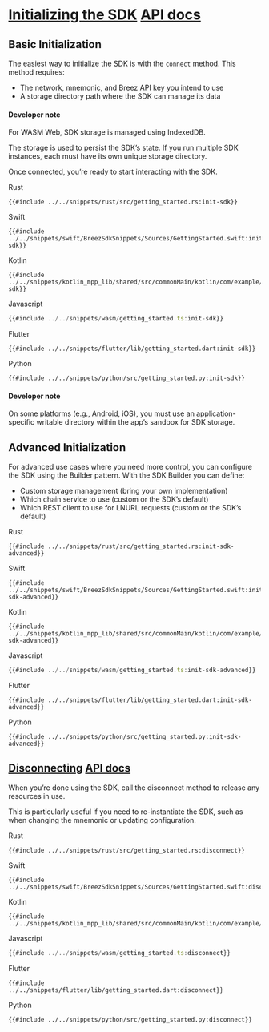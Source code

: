 <h1 id="initializing">
    <a class="header" href="#initializing">Initializing the SDK</a>
    <a class="tag" target="_blank" href="https://breez.github.io/spark-sdk/breez_sdk_spark/struct.BreezSdk.html#method.connect">API docs</a>
</h1>

## Basic Initialization

The easiest way to initialize the SDK is with the `connect` method. This method requires:
- The network, mnemonic, and Breez API key you intend to use  
- A storage directory path where the SDK can manage its data  

<div class="warning">
<h4>Developer note</h4>
For WASM Web, SDK storage is managed using IndexedDB.
</div>

The storage is used to persist the SDK’s state. If you run multiple SDK instances, each must have its own unique storage directory.

Once connected, you’re ready to start interacting with the SDK.

<custom-tabs category="lang">
<div slot="title">Rust</div>
<section>

```rust,ignore
{{#include ../../snippets/rust/src/getting_started.rs:init-sdk}}
```

</section>

<div slot="title">Swift</div>
<section>

```swift,ignore
{{#include ../../snippets/swift/BreezSdkSnippets/Sources/GettingStarted.swift:init-sdk}}
```

</section>

<div slot="title">Kotlin</div>
<section>

```kotlin,ignore
{{#include ../../snippets/kotlin_mpp_lib/shared/src/commonMain/kotlin/com/example/kotlinmpplib/GettingStarted.kt:init-sdk}}
```

</section>

<div slot="title">Javascript</div>
<section>

```typescript
{{#include ../../snippets/wasm/getting_started.ts:init-sdk}}
```

</section>

<div slot="title">Flutter</div>
<section>

```dart,ignore
{{#include ../../snippets/flutter/lib/getting_started.dart:init-sdk}}
```
</section>

<div slot="title">Python</div>
<section>

```python,ignore 
{{#include ../../snippets/python/src/getting_started.py:init-sdk}}
```
</section>
</custom-tabs>

<div class="warning">
<h4>Developer note</h4>

On some platforms (e.g., Android, iOS), you must use an application-specific writable directory within the app’s sandbox for SDK storage.

</div>

## Advanced Initialization

For advanced use cases where you need more control, you can configure the SDK using the Builder pattern. With the SDK Builder you can define:
- Custom storage management (bring your own implementation)
- Which chain service to use (custom or the SDK’s default)
- Which REST client to use for LNURL requests (custom or the SDK’s default)

<custom-tabs category="lang">
<div slot="title">Rust</div>
<section>

```rust,ignore
{{#include ../../snippets/rust/src/getting_started.rs:init-sdk-advanced}}
```

</section>

<div slot="title">Swift</div>
<section>

```swift,ignore
{{#include ../../snippets/swift/BreezSdkSnippets/Sources/GettingStarted.swift:init-sdk-advanced}}
```

</section>

<div slot="title">Kotlin</div>
<section>

```kotlin,ignore
{{#include ../../snippets/kotlin_mpp_lib/shared/src/commonMain/kotlin/com/example/kotlinmpplib/GettingStarted.kt:init-sdk-advanced}}
```

</section>

<div slot="title">Javascript</div>
<section>

```typescript
{{#include ../../snippets/wasm/getting_started.ts:init-sdk-advanced}}
```

</section>

<div slot="title">Flutter</div>
<section>

```dart,ignore
{{#include ../../snippets/flutter/lib/getting_started.dart:init-sdk-advanced}}
```
</section>

<div slot="title">Python</div>
<section>

```python,ignore 
{{#include ../../snippets/python/src/getting_started.py:init-sdk-advanced}}
```
</section>
</custom-tabs>

<h2 id="disconnecting">
    <a class="header" href="#disconnecting">Disconnecting</a>
    <a class="tag" target="_blank" href="https://breez.github.io/spark-sdk/breez_sdk_spark/struct.BreezSdk.html#method.disconnect">API docs</a>
</h2>

When you’re done using the SDK, call the disconnect method to release any resources in use.

This is particularly useful if you need to re-instantiate the SDK, such as when changing the mnemonic or updating configuration.

<custom-tabs category="lang">
<div slot="title">Rust</div>
<section>

```rust,ignore
{{#include ../../snippets/rust/src/getting_started.rs:disconnect}}
```

</section>

<div slot="title">Swift</div>
<section>

```swift,ignore
{{#include ../../snippets/swift/BreezSdkSnippets/Sources/GettingStarted.swift:disconnect}}
```

</section>

<div slot="title">Kotlin</div>
<section>

```kotlin,ignore
{{#include ../../snippets/kotlin_mpp_lib/shared/src/commonMain/kotlin/com/example/kotlinmpplib/GettingStarted.kt:disconnect}}
```

</section>

<div slot="title">Javascript</div>
<section>

```typescript
{{#include ../../snippets/wasm/getting_started.ts:disconnect}}
```

</section>

<div slot="title">Flutter</div>
<section>

```dart,ignore
{{#include ../../snippets/flutter/lib/getting_started.dart:disconnect}}
```
</section>

<div slot="title">Python</div>
<section>

```python,ignore 
{{#include ../../snippets/python/src/getting_started.py:disconnect}}
```
</section>
</custom-tabs>
